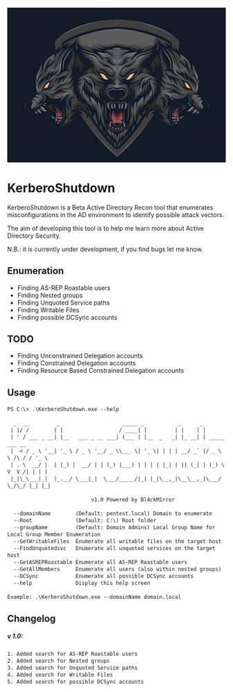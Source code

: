 <p align="center">
  <img src="https://raw.githubusercontent.com/Bl4ckM1rror/KerberoShutdown/main/logo.PNG"> <br>
</p>

# KerberoShutdown
KerberoShutdown is a Beta Active Directory Recon tool that enumerates misconfigurations in the AD environment to identify possible attack vectors.

The aim of developing this tool is to help me learn more about Active Directory Security.

N.B.: it is currently under development, if you find bugs let me know.

## Enumeration
* Finding AS-REP Roastable users
* Finding Nested groups
* Finding Unquoted Service paths
* Finding Writable Files
* Finding possible DCSync accounts

## TODO
* Finding Unconstrained Delegation accounts
* Finding Constrained Delegation accounts
* Finding Resource Based Constrained Delegation accounts

## Usage
```
PS C:\> .\KerberoShutdown.exe --help

  _  __         _                    _____ _           _      _
 | |/ /        | |                  / ____| |         | |    | |
 | ' / ___ _ __| |__   ___ _ __ ___| (___ | |__  _   _| |_ __| | _____      ___ __
 |  < / _ \ '__| '_ \ / _ \ '__/ _ \\___ \| '_ \| | | | __/ _` |/ _ \ \ /\ / / '_ \
 | . \  __/ |  | |_) |  __/ | | (_) |___) | | | | |_| | || (_| | (_) \ V  V /| | | |
 |_|\_\___|_|  |_.__/ \___|_|  \___/_____/|_| |_|\__,_|\__\__,_|\___/ \_/\_/ |_| |_|

                           v1.0 Powered by Bl4ckM1rror

  --domainName        (Default: pentest.local) Domain to enumerate
  --Root              (Default: C:\) Root folder
  --groupName         (Default: Domain Admins) Local Group Name for Local Group Member Enumeration
  --GetWritableFiles  Enumerate all writable files on the target host
  --FindUnquotedsvc   Enumerate all unquoted services on the target host
  --GetASREPRoastable Enumerate all AS-REP Roastable users
  --GetAllMembers     Enumerate all users (also within nested groups)
  --DCSync            Enumerate all possible DCSync accounts
  --help              Display this help screen

Example: .\KerberoShutdown.exe --domainName domain.local

```

## Changelog

##### v 1.0:
    1. Added search for AS-REP Roastable users
    2. Added search for Nested groups
    3. Added search for Unquoted Service paths
    4. Added search for Writable Files
    5. Added search for possible DCSync accounts
